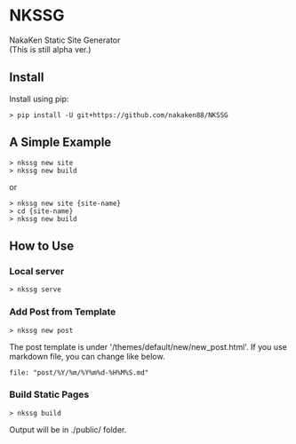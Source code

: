 # NKSSG
NakaKen Static Site Generator  
(This is still alpha ver.)


## Install

Install using pip:

```
> pip install -U git+https://github.com/nakaken88/NKSSG
```

## A Simple Example

```
> nkssg new site
> nkssg new build
```

or

```
> nkssg new site {site-name}
> cd {site-name}
> nkssg new build
```


## How to Use

### Local server

```
> nkssg serve
```

### Add Post from Template

```
> nkssg new post
```

The post template is under '/themes/default/new/new_post.html'. If you use markdown file, you can change like below.

```
file: "post/%Y/%m/%Y%m%d-%H%M%S.md"
```

### Build Static Pages

```
> nkssg build
```

Output will be in ./public/ folder.
